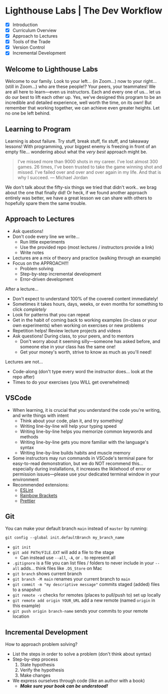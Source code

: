 # Lighthouse Labs | The Dev Workflow

* [X] Introduction
* [X] Curriculum Overview
* [X] Approach to Lectures
* [X] Tools of the Trade
* [X] Version Control
* [X] Incremental Development

## Welcome to Lighthouse Labs

Welcome to our family. Look to your left... (in Zoom...) now to your right... (still in Zoom...) who are these people!? Your peers, your teammates! We are all here to learn—even us instructors. Each and every one of us... let us do our best to lift each other up. Yes, we've designed this program to be an incredible and detailed experience, well worth the time, on its own! But remember that working together, we can achieve even greater heights. Let no one be left behind.

## Learning to Program

Learning is about failure. Try stuff, break stuff, fix stuff, and takeaway lessons! With programming, your biggest enemy is freezing in front of an empty file... wondering about what the *very best* approach might be.

> I've missed more than 9000 shots in my career. I've lost almost 300 games. 26 times, I've been trusted to take the game winning shot and missed. I've failed over and over and over again in my life. And that is why I succeed.
> — Michael Jordan

We don't talk about the fifty-six things we tried that didn't work.. we brag about the one that finally did! Or heck, if we found another approach entirely was better, we have a great lesson we can share with others to hopefully spare them the same trouble.

## Approach to Lectures

* Ask questions!
* Don't code every line we write...
  * Run little experiments
  * Use the provided repo (most lectures / instructors provide a link)
  * Write notes
* Lectures are a mix of theory and practice (walking through an example)
* Focus on the APPROACH!!!
  * Problem solving
  * Step-by-step incremental development
  * Error-driven development

After a lecture...

* Don't expect to understand 100% of the covered content immediately!
* Sometimes it takes hours, days, weeks, or even months for something to click *completely*
* Look for patterns that you can repeat
* Get in the habit of coming back to working examples (in-class or your own experiments) when working on exercises or new problems
* Repetition helps! Review lecture projects and videos
* Ask questions! During class, to your peers, and to mentors
  * Don't worry about it seeming silly—someone has asked before, and someone else in your class has the same one!
  * Get your money's worth, strive to know as much as you'll need!

Lectures are not...

* Code-along (don't type every word the instructor does... look at the repo after)
* Times to do your exercises (you WILL get overwhelmed)

## VSCode

* When learning, it is crucial that you understand the code you're writing, and write things with intent
  * Think about your code, plan it, and try something!
  * Writing line-by-line will help your typing speed
  * Writing line-by-line helps you memorize common keywords and methods
  * Writing line-by-line gets you more familiar with the language's syntax
  * Writing line-by-line builds habits and muscle memory
* Some instructors may run commands in VSCode's terminal pane for easy-to-read demonstration, but we do NOT recommend this... especially during installations, it increases the likliehood of error or permission issues—please use your dedicated terminal window in your environment
* Recommended extensions:
  * [ESLint](https://marketplace.visualstudio.com/items?itemName=dbaeumer.vscode-eslint)
  * [Rainbow Brackets](https://marketplace.visualstudio.com/items?itemName=2gua.rainbow-brackets)
  * [Prettier](https://marketplace.visualstudio.com/items?itemName=esbenp.prettier-vscode)

## Git

You can make your default branch `main` instead of `master` by running:

`git config --global init.defaultBranch my_branch_name`

* `git init`
* `git add PATH/FILE.EXT` will add a file to the stage
  * Can instead use `--all`, `-A`, or `.` to represent all
* `.gitignore` is a file you can list files / folders to never include in your `--all` adds... think files like `.DS_Store` on Mac
* `git branch` shows current branch
* `git branch -M main` renames your current branch to `main`
* `git commit -m "my descriptive message"` commits staged (added) files to a snapshot
* `git remote -v` checks for remotes (places to pull/push to) set up locally
* `git remote add origin YOUR_URL` add a new remote (named `origin` in this example)
* `git push origin branch-name` sends your commits to your remote location

## Incremental Development

How to approach problem solving?

* List the steps in order to solve a problem (don't think about syntax)
* Step-by-step process
  1. State hypothesis
  2. Verify the hypothesis
  3. Make changes
* We express ourselves through code (like an author with a book)
    * ***Make sure your book can be understood!***